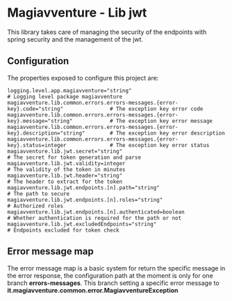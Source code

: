 # Magiavventure - Lib jwt

This library takes care of managing the security of the endpoints with spring security and the management of the jwt.

## Configuration

The properties exposed to configure this project are:

```properties
logging.level.app.magiavventure="string"                                                # Logging level package magiavventure
magiavventure.lib.common.errors.errors-messages.{error-key}.code="string"               # The exception key error code
magiavventure.lib.common.errors.errors-messages.{error-key}.message="string"            # The exception key error message
magiavventure.lib.common.errors.errors-messages.{error-key}.description="string"        # The exception key error description
magiavventure.lib.common.errors.errors-messages.{error-key}.status=integer              # The exception key error status
magiavventure.lib.jwt.secret="string"                                                   # The secret for token generation and parse
magiavventure.lib.jwt.validity=integer                                                  # The validity of the token in minutes
magiavventure.lib.jwt.header="string"                                                   # The header to extract for the token
magiavventure.lib.jwt.endpoints.[n].path="string"                                       # The path to secure
magiavventure.lib.jwt.endpoints.[n].roles="string"                                      # Authorized roles
magiavventure.lib.jwt.endpoints.[n].authenticated=boolean                               # Whether authentication is required for the path or not
magiavventure.lib.jwt.excludedEndpoints="string"                                        # Endpoints excluded for token check
```


## Error message map
The error message map is a basic system for return the specific message in the error response,
the configuration path at the moment is only for one branch **errors-messages**.
This branch setting a specific error message to **it.magiavventure.common.error.MagiavventureException**